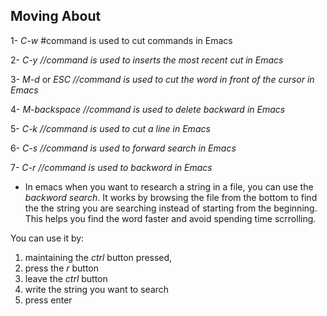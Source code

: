 ## Moving About
   1- *C-w* #command is used to cut commands in Emacs

   2- *C-y* *//command is used to inserts the most recent cut in Emacs*

   3- *M-d* or *ESC*  *//command is used to cut the word in front of the cursor in Emacs*

   4- *M-backspace* *//command is used to delete backward in Emacs*

   5- *C-k* *//command is used to cut a line in Emacs*

   6- *C-s* *//command is used to forward search in Emacs* 

   7- *C-r* *//command is used to backword in Emacs*

* In emacs when you want to research a string in a file, you can use the *backword search*. It works by browsing the file from the bottom to find the the string you are searching instead of starting from the beginning. This helps you find the word faster and avoid spending time scrrolling. 

You can use it by:
   1. maintaining the *ctrl* button pressed,
   2. press the *r* button  
   3. leave the *ctrl* button
   4. write the string you want to search
   5. press enter
